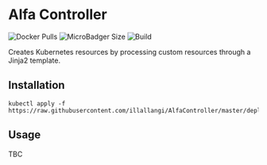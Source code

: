 # Alfa Controller
![Docker Pulls](https://img.shields.io/docker/pulls/illallangi/flareupdatr.svg)
![MicroBadger Size](https://img.shields.io/microbadger/image-size/illallangi/flareupdatr.svg)
![Build](https://github.com/illallangi/AlfaController/workflows/Response%20to%20a%20Push%20on%20Master/badge.svg)

Creates Kubernetes resources by processing custom resources through a Jinja2 template.

## Installation

    kubectl apply -f https://raw.githubusercontent.com/illallangi/AlfaController/master/deploy.yaml

## Usage

TBC
